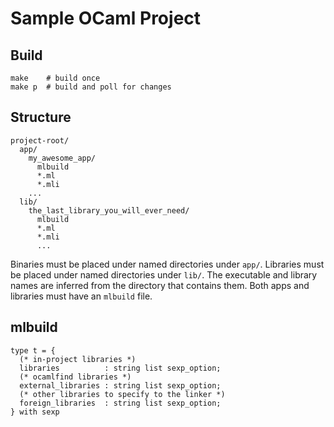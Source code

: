 Sample OCaml Project
====================

Build
-----

    make    # build once
    make p  # build and poll for changes

Structure
---------

    project-root/
      app/
        my_awesome_app/
          mlbuild
          *.ml
          *.mli
        ...
      lib/
        the_last_library_you_will_ever_need/
          mlbuild
          *.ml
          *.mli
          ...

Binaries must be placed under named directories under `app/`.
Libraries must be placed under named directories under `lib/`.  The
executable and library names are inferred from the directory that
contains them.  Both apps and libraries must have an `mlbuild` file.

mlbuild
-------

    type t = {
      (* in-project libraries *)
      libraries          : string list sexp_option;
      (* ocamlfind libraries *)
      external_libraries : string list sexp_option;
      (* other libraries to specify to the linker *)
      foreign_libraries  : string list sexp_option;
    } with sexp
